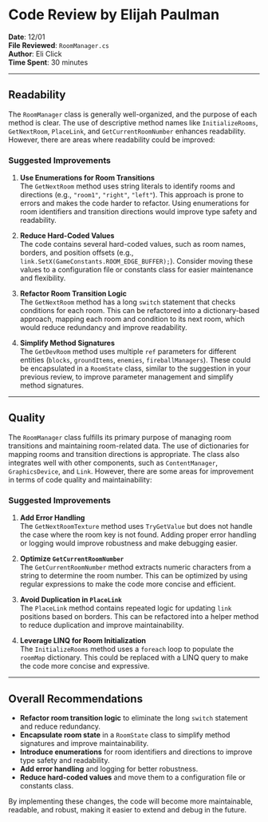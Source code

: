 # Code Review by Elijah Paulman  

**Date**: 12/01  
**File Reviewed**: `RoomManager.cs`  
**Author**: Eli Click  
**Time Spent**: 30 minutes  

---

## **Readability**  

The `RoomManager` class is generally well-organized, and the purpose of each method is clear. The use of descriptive method names like `InitializeRooms`, `GetNextRoom`, `PlaceLink`, and `GetCurrentRoomNumber` enhances readability. However, there are areas where readability could be improved:  

### **Suggested Improvements**  
1. **Use Enumerations for Room Transitions**  
   The `GetNextRoom` method uses string literals to identify rooms and directions (e.g., `"room1"`, `"right"`, `"left"`). This approach is prone to errors and makes the code harder to refactor. Using enumerations for room identifiers and transition directions would improve type safety and readability.
   
2. **Reduce Hard-Coded Values**  
   The code contains several hard-coded values, such as room names, borders, and position offsets (e.g., `link.SetX(GameConstants.ROOM_EDGE_BUFFER);`). Consider moving these values to a configuration file or constants class for easier maintenance and flexibility.

3. **Refactor Room Transition Logic**  
   The `GetNextRoom` method has a long `switch` statement that checks conditions for each room. This can be refactored into a dictionary-based approach, mapping each room and condition to its next room, which would reduce redundancy and improve readability.

4. **Simplify Method Signatures**  
   The `GetDevRoom` method uses multiple `ref` parameters for different entities (`blocks`, `groundItems`, `enemies`, `fireballManagers`). These could be encapsulated in a `RoomState` class, similar to the suggestion in your previous review, to improve parameter management and simplify method signatures.

---

## **Quality**  

The `RoomManager` class fulfills its primary purpose of managing room transitions and maintaining room-related data. The use of dictionaries for mapping rooms and transition directions is appropriate. The class also integrates well with other components, such as `ContentManager`, `GraphicsDevice`, and `Link`. However, there are some areas for improvement in terms of code quality and maintainability:  

### **Suggested Improvements**  
1. **Add Error Handling**  
   The `GetNextRoomTexture` method uses `TryGetValue` but does not handle the case where the room key is not found. Adding proper error handling or logging would improve robustness and make debugging easier.

2. **Optimize `GetCurrentRoomNumber`**  
   The `GetCurrentRoomNumber` method extracts numeric characters from a string to determine the room number. This can be optimized by using regular expressions to make the code more concise and efficient.

3. **Avoid Duplication in `PlaceLink`**  
   The `PlaceLink` method contains repeated logic for updating `link` positions based on borders. This can be refactored into a helper method to reduce duplication and improve maintainability.

4. **Leverage LINQ for Room Initialization**  
   The `InitializeRooms` method uses a `foreach` loop to populate the `roomMap` dictionary. This could be replaced with a LINQ query to make the code more concise and expressive.  

---

## **Overall Recommendations**  

- **Refactor room transition logic** to eliminate the long `switch` statement and reduce redundancy.
- **Encapsulate room state** in a `RoomState` class to simplify method signatures and improve maintainability.
- **Introduce enumerations** for room identifiers and directions to improve type safety and readability.
- **Add error handling** and logging for better robustness.
- **Reduce hard-coded values** and move them to a configuration file or constants class.

By implementing these changes, the code will become more maintainable, readable, and robust, making it easier to extend and debug in the future.
